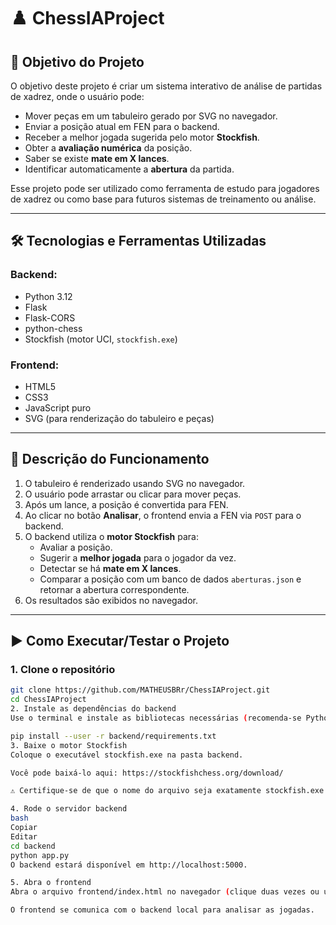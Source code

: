 # ♟️ ChessIAProject

## 🎯 Objetivo do Projeto

O objetivo deste projeto é criar um sistema interativo de análise de partidas de xadrez, onde o usuário pode:
- Mover peças em um tabuleiro gerado por SVG no navegador.
- Enviar a posição atual em FEN para o backend.
- Receber a melhor jogada sugerida pelo motor **Stockfish**.
- Obter a **avaliação numérica** da posição.
- Saber se existe **mate em X lances**.
- Identificar automaticamente a **abertura** da partida.

Esse projeto pode ser utilizado como ferramenta de estudo para jogadores de xadrez ou como base para futuros sistemas de treinamento ou análise.

---

## 🛠️ Tecnologias e Ferramentas Utilizadas

### Backend:
- Python 3.12
- Flask
- Flask-CORS
- python-chess
- Stockfish (motor UCI, `stockfish.exe`)

### Frontend:
- HTML5
- CSS3
- JavaScript puro
- SVG (para renderização do tabuleiro e peças)

---

## 🔧 Descrição do Funcionamento

1. O tabuleiro é renderizado usando SVG no navegador.
2. O usuário pode arrastar ou clicar para mover peças.
3. Após um lance, a posição é convertida para FEN.
4. Ao clicar no botão **Analisar**, o frontend envia a FEN via `POST` para o backend.
5. O backend utiliza o **motor Stockfish** para:
   - Avaliar a posição.
   - Sugerir a **melhor jogada** para o jogador da vez.
   - Detectar se há **mate em X lances**.
   - Comparar a posição com um banco de dados `aberturas.json` e retornar a abertura correspondente.
6. Os resultados são exibidos no navegador.

---

## ▶️ Como Executar/Testar o Projeto

### 1. Clone o repositório

```bash
git clone https://github.com/MATHEUSBRr/ChessIAProject.git
cd ChessIAProject
2. Instale as dependências do backend
Use o terminal e instale as bibliotecas necessárias (recomenda-se Python 3.12 ou superior):

pip install --user -r backend/requirements.txt
3. Baixe o motor Stockfish
Coloque o executável stockfish.exe na pasta backend.

Você pode baixá-lo aqui: https://stockfishchess.org/download/

⚠️ Certifique-se de que o nome do arquivo seja exatamente stockfish.exe.

4. Rode o servidor backend
bash
Copiar
Editar
cd backend
python app.py
O backend estará disponível em http://localhost:5000.

5. Abra o frontend
Abra o arquivo frontend/index.html no navegador (clique duas vezes ou use um servidor local como o Live Server do VS Code).

O frontend se comunica com o backend local para analisar as jogadas.
